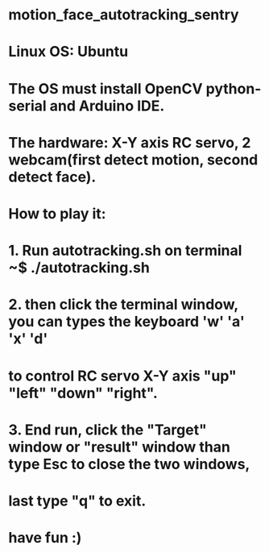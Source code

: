 # motion_face_autotracking_sentry
# Linux OS: Ubuntu
# The OS must install OpenCV python-serial and Arduino IDE.
# The hardware: X-Y axis RC servo, 2 webcam(first detect motion, second  detect face).
# How to play it:
# 1. Run autotracking.sh on terminal ~$ ./autotracking.sh
# 2. then click the terminal window, you can types the keyboard 'w' 'a' 'x' 'd' 
#    to control RC servo X-Y axis "up" "left" "down" "right".
# 3. End run, click the "Target" window or "result" window than type Esc to close the two windows,
#    last type "q" to exit.

# have fun :)
